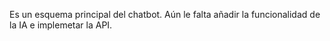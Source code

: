 Es un esquema principal del chatbot. Aún le falta añadir la funcionalidad de la IA e implemetar la API. 
